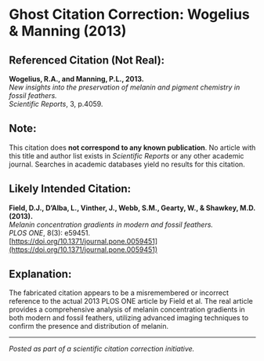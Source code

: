 # Ghost Citation Correction: Wogelius & Manning (2013)

## Referenced Citation (Not Real):
**Wogelius, R.A., and Manning, P.L., 2013.**  
*New insights into the preservation of melanin and pigment chemistry in fossil feathers.*  
*Scientific Reports*, 3, p.4059.

## Note:
This citation does **not correspond to any known publication**. No article with this title and author list exists in *Scientific Reports* or any other academic journal. Searches in academic databases yield no results for this citation.

## Likely Intended Citation:
**Field, D.J., D’Alba, L., Vinther, J., Webb, S.M., Gearty, W., & Shawkey, M.D. (2013).**  
*Melanin concentration gradients in modern and fossil feathers.*  
*PLOS ONE*, 8(3): e59451.  
[https://doi.org/10.1371/journal.pone.0059451](https://doi.org/10.1371/journal.pone.0059451)

## Explanation:
The fabricated citation appears to be a misremembered or incorrect reference to the actual 2013 PLOS ONE article by Field et al. The real article provides a comprehensive analysis of melanin concentration gradients in both modern and fossil feathers, utilizing advanced imaging techniques to confirm the presence and distribution of melanin.

---

*Posted as part of a scientific citation correction initiative.*
